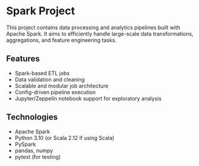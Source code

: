 # Spark Project

This project contains data processing and analytics pipelines built with Apache Spark. It aims to efficiently handle large-scale data transformations, aggregations, and feature engineering tasks.

## Features

- Spark-based ETL jobs
- Data validation and cleaning
- Scalable and modular job architecture
- Config-driven pipeline execution
- Jupyter/Zeppelin notebook support for exploratory analysis

## Technologies

- Apache Spark
- Python 3.10 (or Scala 2.12 if using Scala)
- PySpark
- pandas, numpy
- pytest (for testing)
